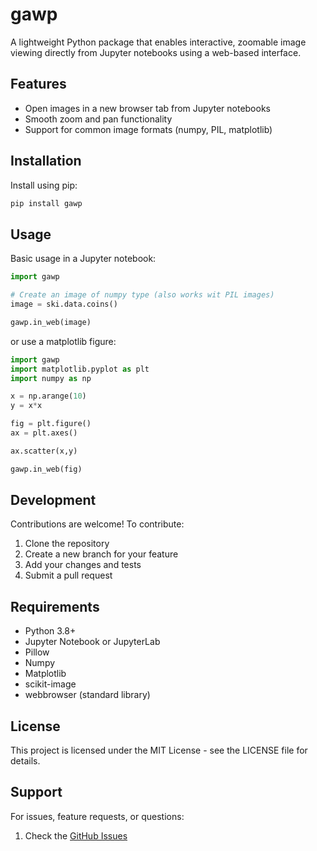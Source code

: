 # gawp

A lightweight Python package that enables interactive, zoomable image viewing directly from Jupyter notebooks using a web-based interface.

## Features

- Open images in a new browser tab from Jupyter notebooks
- Smooth zoom and pan functionality
- Support for common image formats (numpy, PIL, matplotlib)

## Installation

Install using pip:

```bash
pip install gawp
```

## Usage

Basic usage in a Jupyter notebook:

```python
import gawp

# Create an image of numpy type (also works wit PIL images)
image = ski.data.coins()

gawp.in_web(image)
```
or use a matplotlib figure:
```python
import gawp
import matplotlib.pyplot as plt
import numpy as np

x = np.arange(10)
y = x*x

fig = plt.figure()
ax = plt.axes()

ax.scatter(x,y)

gawp.in_web(fig)
```

## Development

Contributions are welcome! To contribute:

1. Clone the repository
2. Create a new branch for your feature
3. Add your changes and tests
4. Submit a pull request

## Requirements

- Python 3.8+
- Jupyter Notebook or JupyterLab
- Pillow
- Numpy
- Matplotlib
- scikit-image
- webbrowser (standard library)

## License

This project is licensed under the MIT License - see the LICENSE file for details.

## Support

For issues, feature requests, or questions:
1. Check the [GitHub Issues](https://github.com/tenghamn/gawp/issues)
